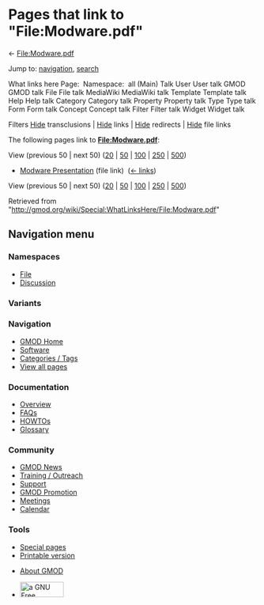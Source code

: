 <div id="mw-page-base" class="noprint">

</div>

<div id="mw-head-base" class="noprint">

</div>

<div id="content" class="mw-body" role="main">

<span id="top"></span>

<div id="mw-js-message" style="display:none;">

</div>



# <span dir="auto">Pages that link to "File:Modware.pdf"</span>

<div id="bodyContent">

<div id="contentSub">

← [File:Modware.pdf](/wiki/File:Modware.pdf "File:Modware.pdf")

</div>

<div id="jump-to-nav" class="mw-jump">

Jump to: [navigation](#mw-navigation), [search](#p-search)

</div>

<div id="mw-content-text">

What links here Page:  Namespace:  all (Main) Talk User User talk GMOD
GMOD talk File File talk MediaWiki MediaWiki talk Template Template talk
Help Help talk Category Category talk Property Property talk Type Type
talk Form Form talk Concept Concept talk Filter Filter talk Widget
Widget talk

Filters
[Hide](/mediawiki/index.php?title=Special:WhatLinksHere/File:Modware.pdf&hidetrans=1 "Special:WhatLinksHere/File:Modware.pdf")
transclusions \|
[Hide](/mediawiki/index.php?title=Special:WhatLinksHere/File:Modware.pdf&hidelinks=1 "Special:WhatLinksHere/File:Modware.pdf")
links \|
[Hide](/mediawiki/index.php?title=Special:WhatLinksHere/File:Modware.pdf&hideredirs=1 "Special:WhatLinksHere/File:Modware.pdf")
redirects \|
[Hide](/mediawiki/index.php?title=Special:WhatLinksHere/File:Modware.pdf&hideimages=1 "Special:WhatLinksHere/File:Modware.pdf")
file links

The following pages link to
**[File:Modware.pdf](/wiki/File:Modware.pdf "File:Modware.pdf")**:

View (previous 50 \| next 50)
([20](/mediawiki/index.php?title=Special:WhatLinksHere/File:Modware.pdf&limit=20 "Special:WhatLinksHere/File:Modware.pdf")
\|
[50](/mediawiki/index.php?title=Special:WhatLinksHere/File:Modware.pdf&limit=50 "Special:WhatLinksHere/File:Modware.pdf")
\|
[100](/mediawiki/index.php?title=Special:WhatLinksHere/File:Modware.pdf&limit=100 "Special:WhatLinksHere/File:Modware.pdf")
\|
[250](/mediawiki/index.php?title=Special:WhatLinksHere/File:Modware.pdf&limit=250 "Special:WhatLinksHere/File:Modware.pdf")
\|
[500](/mediawiki/index.php?title=Special:WhatLinksHere/File:Modware.pdf&limit=500 "Special:WhatLinksHere/File:Modware.pdf"))

- [Modware
  Presentation](/wiki/Modware_Presentation "Modware Presentation") (file
  link) ‎ <span class="mw-whatlinkshere-tools">([←
  links](/mediawiki/index.php?title=Special:WhatLinksHere&target=Modware+Presentation "Special:WhatLinksHere"))</span>

View (previous 50 \| next 50)
([20](/mediawiki/index.php?title=Special:WhatLinksHere/File:Modware.pdf&limit=20 "Special:WhatLinksHere/File:Modware.pdf")
\|
[50](/mediawiki/index.php?title=Special:WhatLinksHere/File:Modware.pdf&limit=50 "Special:WhatLinksHere/File:Modware.pdf")
\|
[100](/mediawiki/index.php?title=Special:WhatLinksHere/File:Modware.pdf&limit=100 "Special:WhatLinksHere/File:Modware.pdf")
\|
[250](/mediawiki/index.php?title=Special:WhatLinksHere/File:Modware.pdf&limit=250 "Special:WhatLinksHere/File:Modware.pdf")
\|
[500](/mediawiki/index.php?title=Special:WhatLinksHere/File:Modware.pdf&limit=500 "Special:WhatLinksHere/File:Modware.pdf"))

</div>

<div class="printfooter">

Retrieved from
"<http://gmod.org/wiki/Special:WhatLinksHere/File:Modware.pdf>"

</div>

<div id="catlinks" class="catlinks catlinks-allhidden">

</div>

<div class="visualClear">

</div>

</div>

</div>

<div id="mw-navigation">

## Navigation menu

<div id="mw-head">



<div id="left-navigation">

<div id="p-namespaces" class="vectorTabs" role="navigation"
aria-labelledby="p-namespaces-label">

### Namespaces

- <span id="ca-nstab-image"><a href="/wiki/File:Modware.pdf" accesskey="c"
  title="View the file page [c]">File</a></span>
- <span id="ca-talk"><a
  href="/mediawiki/index.php?title=File_talk:Modware.pdf&amp;action=edit&amp;redlink=1"
  accesskey="t"
  title="Discussion about the content page [t]">Discussion</a></span>

</div>

<div id="p-variants" class="vectorMenu emptyPortlet" role="navigation"
aria-labelledby="p-variants-label">

### 

### Variants[](#)

<div class="menu">

</div>

</div>

</div>

<div id="right-navigation">





</div>



</div>

</div>

</div>

<div id="mw-panel">

<div id="p-logo" role="banner">

<a href="/wiki/Main_Page"
style="background-image: url(http://gmod.org/images/GMOD-cogs.png);"
title="Visit the main page"></a>

</div>

<div id="p-Navigation" class="portal" role="navigation"
aria-labelledby="p-Navigation-label">

### Navigation

<div class="body">

- <span id="n-GMOD-Home">[GMOD Home](/wiki/Main_Page)</span>
- <span id="n-Software">[Software](/wiki/GMOD_Components)</span>
- <span id="n-Categories-.2F-Tags">[Categories /
  Tags](/wiki/Categories)</span>
- <span id="n-View-all-pages">[View all
  pages](/wiki/Special:AllPages)</span>

</div>

</div>

<div id="p-Documentation" class="portal" role="navigation"
aria-labelledby="p-Documentation-label">

### Documentation

<div class="body">

- <span id="n-Overview">[Overview](/wiki/Overview)</span>
- <span id="n-FAQs">[FAQs](/wiki/Category:FAQ)</span>
- <span id="n-HOWTOs">[HOWTOs](/wiki/Category:HOWTO)</span>
- <span id="n-Glossary">[Glossary](/wiki/Glossary)</span>

</div>

</div>

<div id="p-Community" class="portal" role="navigation"
aria-labelledby="p-Community-label">

### Community

<div class="body">

- <span id="n-GMOD-News">[GMOD News](/wiki/GMOD_News)</span>
- <span id="n-Training-.2F-Outreach">[Training /
  Outreach](/wiki/Training_and_Outreach)</span>
- <span id="n-Support">[Support](/wiki/Support)</span>
- <span id="n-GMOD-Promotion">[GMOD
  Promotion](/wiki/GMOD_Promotion)</span>
- <span id="n-Meetings">[Meetings](/wiki/Meetings)</span>
- <span id="n-Calendar">[Calendar](/wiki/Calendar)</span>

</div>

</div>

<div id="p-tb" class="portal" role="navigation"
aria-labelledby="p-tb-label">

### Tools

<div class="body">

- <span id="t-specialpages"><a href="/wiki/Special:SpecialPages" accesskey="q"
  title="A list of all special pages [q]">Special pages</a></span>
- <span id="t-print"><a
  href="/mediawiki/index.php?title=Special:WhatLinksHere/File:Modware.pdf&amp;printable=yes"
  rel="alternate" accesskey="p"
  title="Printable version of this page [p]">Printable version</a></span>

</div>

</div>

</div>

</div>

<div id="footer" role="contentinfo">

- <span id="footer-places-about">[About
  GMOD](/wiki/GMOD:About "GMOD:About")</span>

<!-- -->

- <span id="footer-copyrightico">[<img src="http://www.gnu.org/graphics/gfdl-logo-small.png" width="88"
  height="31" alt="a GNU Free Documentation License" />](http://www.gnu.org/licenses/fdl-1.3.html)</span>




</div>

